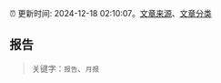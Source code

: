 :alarm_clock: 更新时间: 2024-12-18 02:10:07。[文章来源](/README.md)、[文章分类](/TAGS.md)

## 报告


> 关键字：`报告`、`月报`



